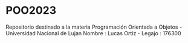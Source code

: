 # POO2023
Repositorio destinado a la materia Programación Orientada a Objetos - Universidad Nacional de Lujan
Nombre : Lucas Ortiz - 
Legajo : 176300
